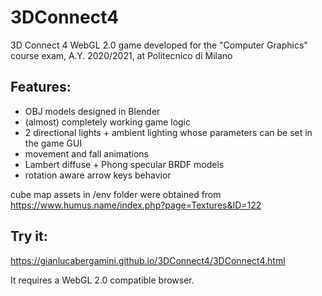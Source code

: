 # 3DConnect4
3D Connect 4 WebGL 2.0 game developed for the "Computer Graphics" course exam, A.Y. 2020/2021, at Politecnico di Milano

## Features:

- OBJ models designed in Blender
- (almost) completely working game logic
- 2 directional lights + ambient lighting whose parameters can be set in the game GUI
- movement and fall animations
- Lambert diffuse + Phong specular BRDF models
- rotation aware arrow keys behavior

cube map assets in /env folder were obtained from https://www.humus.name/index.php?page=Textures&ID=122 

## Try it:

https://gianlucabergamini.github.io/3DConnect4/3DConnect4.html

It requires a WebGL 2.0 compatible browser.
